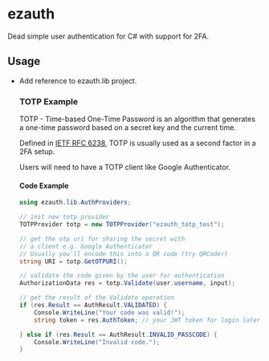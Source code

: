 # ezauth
Dead simple user authentication for C# with support for 2FA.

## Usage
- Add reference to ezauth.lib project.
  ### TOTP Example
  TOTP - Time-based One-Time Password is an algorithm that generates a one-time password based on a secret key and the current time.

  Defined in [IETF RFC 6238](https://tools.ietf.org/html/rfc6238), TOTP is usually used as a second factor in a 2FA setup.

  Users will need to have a TOTP client like Google Authenticator.
  
  #### Code Example
  ````csharp
  using ezauth.lib.AuthProviders;
  
  // init new totp provider
  TOTPProvider totp = new TOTPProvider("ezauth_totp_test");
  
  // get the otp uri for sharing the secret with
  // a client e.g. Google Authenticator
  // Usually you'll encode this into a QR code (try QRCoder)
  string URI = totp.GetOTPURI();

  // validate the code given by the user for authentication
  AuthorizationData res = totp.Validate(user.username, input);

  // get the result of the Validate operation
  if (res.Result == AuthResult.VALIDATED) {
      Console.WriteLine("Your code was valid!");
      string token = res.AuthToken; // your JWT token for login later

  } else if (res.Result == AuthResult.INVALID_PASSCODE) {
      Console.WriteLine("Invalid code.");
  }
  ````
